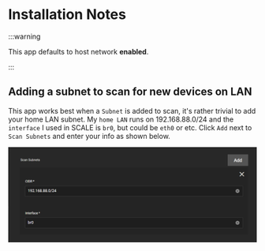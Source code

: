 # Installation Notes

:::warning

This app defaults to host network **enabled**.

:::

## Adding a subnet to scan for new devices on LAN

This app works best when a `Subnet` is added to scan, it's rather trivial to add your home LAN subnet. My `home LAN` runs on 192.168.88.0/24 and the `interface` I used in SCALE is `br0`, but could be `eth0` or etc. Click `Add` next to `Scan Subnets` and enter your info as shown below.

![Scan Subnets](img/Scan%20Subnets.png)
